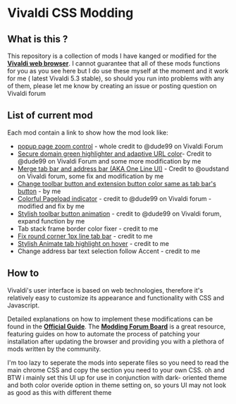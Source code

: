 # Vivaldi CSS Modding

## What is this ?

This repository is a collection of mods I have kanged or modified for the
[**Vivaldi web browser**][1]. 
I cannot guarantee that all of these mods functions for you as you see here but  I do use these myself at the
moment and it work for me ( latest Vivaldi 5.3 stable), so should you run into problems with any of them, please let me know by
creating an issue or posting question on Vivaldi forum

## List of current mod
Each mod contain a link to show how the mod look like:
* [popup page zoom control](https://imgur.com/7yEE7YG) - whole credit to @dude99 on Vivaldi Forum
* [Secure domain green highlighter and adaptive URL color](https://imgur.com/a/62oOW1c)- Credit to @dude99 on Vivaldi Forum and some more modification by me
* [Merge tab bar and address bar (AKA One Line UI)](https://imgur.com/a/Upups22) - Credit to @oudstand on Vivaldi forum, some fix and modification by me
* [Change toolbar button and extension button color same as tab bar's button](https://imgur.com/a/vP1FDyu) - by me
* [Colorful Pageload indicator](https://imgur.com/a/VJBMTqH) - credit to @dude99 on Vivaldi forum - modified and fix by me
* [Stylish toolbar button animation](https://forum.vivaldi.net/topic/48904/mainbar-buttons-highlight-animation-css-mod) - credit to @dude99 on Vivaldi forum, expand function by me
* Tab stack frame border color fixer - credit to me
* [Fix round corner 1px line tab bar](https://forum.vivaldi.net/topic/75977/css-fix-for-round-corner-active-tab-1px-line?_=1654348081237)  - credit to me
* [Stylish Animate tab highlight on hover](https://imgur.com/a/Upups22) - credit to me
* Change address bar text selection follow Accent - credit to me
## How to

Vivaldi's user interface is based on web technologies, therefore it's relatively
easy to customize its appearance and functionality with CSS and Javascript.

Detailed explanations on how to implement these modifications can be found in
the [**Official Guide**][2]. 
The [**Modding Forum Board**][3] is a great resource, featuring guides on how to automate the process of patching your
installation after updating the browser and providing you with a plethora of mods written by the community.

I'm too lazy to seperate the mods into seperate files so you need to read the main chrome CSS and copy the section you need to your own CSS.
oh and BTW i mainly set this UI up for use in conjunction with dark- oriented theme and both color overide option in theme setting on, so yours UI may not look as good as this with different theme

[1]: https://vivaldi.com/
[2]: https://forum.vivaldi.net/topic/10549/modding-vivaldi/
[3]: https://forum.vivaldi.net/category/52/modifications/
